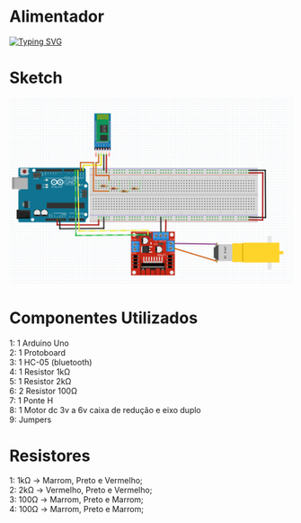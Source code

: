 # Alimentador
[![Typing SVG](https://readme-typing-svg.herokuapp.com?font=Fira+Code&weight=600&size=90&pause=500&center=true&vCenter=true&random=false&width=1000&height=100&lines=Alimentador)](https://git.io/typing-svg)
# Sketch
![Sketch_Alimentador](Sketch_Alimentador.png)
# Componentes Utilizados
1: 1 Arduino Uno<br>
2: 1 Protoboard<br>
3: 1 HC-05 (bluetooth)<br>
4: 1 Resistor 1kΩ<br>
5: 1 Resistor 2kΩ<br>
6: 2 Resistor 100Ω<br>
7: 1 Ponte H<br>
8: 1 Motor dc 3v a 6v caixa de redução e eixo duplo <br>
9: Jumpers<br>

# Resistores
1: 1kΩ -> Marrom, Preto e Vermelho;<br>
2: 2kΩ -> Vermelho, Preto e Vermelho;<br>
3: 100Ω -> Marrom, Preto e Marrom;<br>
4: 100Ω -> Marrom, Preto e Marrom;<br>
